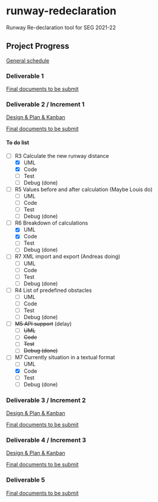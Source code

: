 # runway-redeclaration
Runway Re-declaration tool for SEG 2021-22

## Project Progress

[General schedule](https://www.notion.so/a0ae5456d14d48db850f49a62f104d45?v=defac28aeb1b4d4b882bbb5c85cc1157)

### Deliverable 1
[Final documents to be submit](https://docs.google.com/document/d/1fKPJv4rfBne1whTdub1cFcnlCgNcMO4qehZ7IZgpIXA/edit?usp=sharing)


### Deliverable 2 / Increment 1
[Design & Plan & Kanban](https://www.notion.so/Deliverible-2-5030f805afd24bd286f198c9d0eca4f6)

[Final documents to be submit](https://docs.google.com/document/d/1XfpTn_eq0Yh-e-SoBirX_h_gyPdRtlNwJGsJjJAuO6I/edit?usp=sharing)

#### To do list
- [ ] R3 Calculate the new runway distance
    - [x] UML
    - [x] Code
    - [ ] Test
    - [ ] Debug (done)
- [ ] R5 Values before and after calculation (Maybe Louis do)
    - [ ] UML
    - [ ] Code
    - [ ] Test
    - [ ] Debug (done)
- [ ] R6 Breakdown of calculations
    - [x] UML
    - [x] Code
    - [ ] Test
    - [ ] Debug (done)
- [ ] R7 XML import and export (Andreas doing)
    - [ ] UML
    - [ ] Code
    - [ ] Test
    - [ ] Debug (done)
- [ ] R4 List of predefined obstacles
    - [ ] UML
    - [ ] Code
    - [ ] Test
    - [ ] Debug (done)
- [ ] ~~M5 API support~~ (delay)
    - [ ] ~~UML~~
    - [ ] ~~Code~~
    - [ ] ~~Test~~
    - [ ] ~~Debug (done)~~
- [ ] M7 Currently situation in a textual format
    - [ ] UML
    - [x] Code
    - [ ] Test
    - [ ] Debug (done)

### Deliverable 3 / Increment 2
[Design & Plan & Kanban](https://www.notion.so/Deliverible-3-6d03e8454fd54716bdccf92610ced711)

[Final documents to be submit](https://docs.google.com/document/d/12WqEjJzDcIwQOkClv35nezUQwTNDtAgbs4a-tmqQYIE/edit?usp=sharing)

### Deliverable 4 / Increment 3
[Design & Plan & Kanban](https://www.notion.so/Deliverible-4-fef55773ede34a9e991155ea595c4202)

[Final documents to be submit](https://docs.google.com/document/d/1Z3eaZ67QTVRZkwA2TFlBF3WrJB65PmhP4J0tLETplks/edit?usp=sharing)

### Deliverable 5
[Final documents to be submit](https://docs.google.com/document/d/1EdgWp-AGxcvUMqCGzSXS1_sQ_igdlKp-bGXKuUROyrg/edit?usp=sharing)
